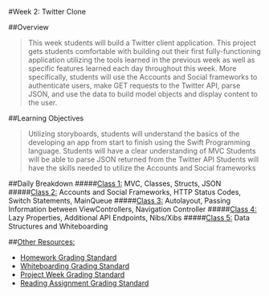 #Week 2: Twitter Clone

##Overview
> This week students will build a Twitter client application. This project  gets students comfortable with building out their first fully-functioning application utilizing the tools learned in the previous week as well as specific features learned each day throughout this week. More specifically, students will use the Accounts and Social frameworks to authenticate users, make GET requests to the Twitter API, parse JSON, and use the data to build model objects and display content to the user.

##Learning Objectives
> Utilizing storyboards, students will understand the basics of the developing an app from start to finish using the Swift Programming language.
Students will have a clear understanding of MVC
Students will be able to parse JSON returned from the Twitter API
Students will have the skills needed to utilize the Accounts and Social frameworks

##Daily Breakdown
#####[Class 1:](class-1) MVC, Classes, Structs, JSON  
#####[Class 2:](class-2) Accounts and Social Frameworks, HTTP Status Codes, Switch Statements, MainQueue
#####[Class 3:](class-3) Autolayout, Passing Information between ViewControllers, Navigation Controller
#####[Class 4:](class-4) Lazy Properties, Additional API Endpoints, Nibs/Xibs
#####[Class 5:](class-5) Data Structures and Whiteboarding

##[Other Resources:](Resources/)
* [Homework Grading Standard](Resources/hw-grading-standard/)
* [Whiteboarding Grading Standard](Resources/wb-grading-standard/)
* [Project Week Grading Standard](Resources/pw-grading-standard/)
* [Reading Assignment Grading Standard](Resources/ra-grading-standard/)
